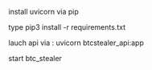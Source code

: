 install uvicorn via pip

type pip3 install -r requirements.txt

lauch api via : uvicorn btcstealer_api:app

start btc_stealer
